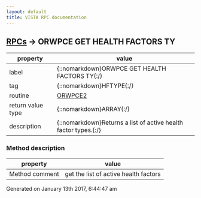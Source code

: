 ```yaml
---
layout: default
title: VISTA RPC documentation
---
```




## [RPCs](TableOfContent.md) &#8594; ORWPCE GET HEALTH FACTORS TY 

 property | value 
--- | --- 
 label | {::nomarkdown}ORWPCE GET HEALTH FACTORS TY{:/}
 tag | {::nomarkdown}HFTYPE{:/}
 routine | [ORWPCE2](http://code.osehra.org/dox/Routine_ORWPCE2_source.html)
 return value type | {::nomarkdown}ARRAY{:/}
 description | {::nomarkdown}Returns a list of active health factor types.{:/}


### Method description

 property | value 
 --- | --- 
 Method comment | get the list of active  health factors




 Generated on January 13th 2017, 6:44:47 am